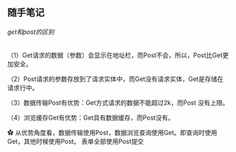 ## 随手笔记

###### get和post的区别
 （1）Get请求的数据（参数）会显示在地址栏，而Post不会，所以，Post比Get更加安全。

（2）Post请求的参数存放到了请求实体中，而Get没有请求实体，Get是存储在请求行中。

（3）数据传输Post有优势：Get方式请求的数据不能超过2k，而Post 没有上限。

 （4）浏览缓存Get有优势：Get具有数据缓存，而Post没有。

 ✿ 从优势角度看，数据传输使用Post，数据浏览查询使用Get。即查询时使用Get，其他时候使用Post。 表单全部使用Post提交